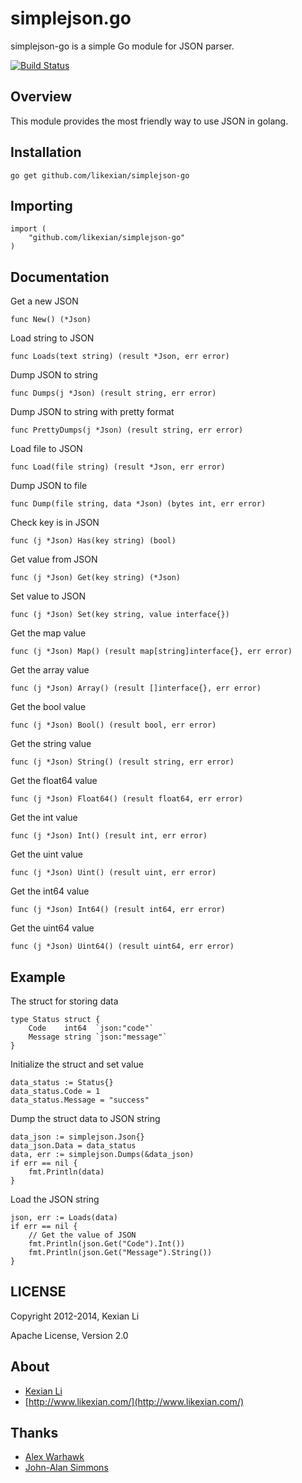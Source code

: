 # simplejson.go

simplejson-go is a simple Go module for JSON parser.

[![Build Status](https://secure.travis-ci.org/likexian/simplejson-go.png)](https://secure.travis-ci.org/likexian/simplejson-go)

## Overview

This module provides the most friendly way to use JSON in golang.

## Installation

    go get github.com/likexian/simplejson-go

## Importing

    import (
        "github.com/likexian/simplejson-go"
    )

## Documentation

Get a new JSON

    func New() (*Json)

Load string to JSON

    func Loads(text string) (result *Json, err error)

Dump JSON to string

    func Dumps(j *Json) (result string, err error)

Dump JSON to string with pretty format

    func PrettyDumps(j *Json) (result string, err error)

Load file to JSON

    func Load(file string) (result *Json, err error)

Dump JSON to file

    func Dump(file string, data *Json) (bytes int, err error)

Check key is in JSON

    func (j *Json) Has(key string) (bool)

Get value from JSON

    func (j *Json) Get(key string) (*Json)

Set value to JSON

    func (j *Json) Set(key string, value interface{})

Get the map value

    func (j *Json) Map() (result map[string]interface{}, err error)

Get the array value

    func (j *Json) Array() (result []interface{}, err error)

Get the bool value

    func (j *Json) Bool() (result bool, err error)

Get the string value

    func (j *Json) String() (result string, err error)

Get the float64 value

    func (j *Json) Float64() (result float64, err error)

Get the int value

    func (j *Json) Int() (result int, err error)

Get the uint value

    func (j *Json) Uint() (result uint, err error)

Get the int64 value

    func (j *Json) Int64() (result int64, err error)

Get the uint64 value

    func (j *Json) Uint64() (result uint64, err error)

## Example

The struct for storing data

    type Status struct {
        Code    int64  `json:"code"`
        Message string `json:"message"`
    }

Initialize the struct and set value

    data_status := Status{}
    data_status.Code = 1
    data_status.Message = "success"

Dump the struct data to JSON string

    data_json := simplejson.Json{}
    data_json.Data = data_status
    data, err := simplejson.Dumps(&data_json)
    if err == nil {
        fmt.Println(data)
    }

Load the JSON string

    json, err := Loads(data)
    if err == nil {
        // Get the value of JSON
        fmt.Println(json.Get("Code").Int())
        fmt.Println(json.Get("Message").String())
    }

## LICENSE

Copyright 2012-2014, Kexian Li

Apache License, Version 2.0

## About

- [Kexian Li](http://github.com/likexian)
- [http://www.likexian.com/](http://www.likexian.com/)

## Thanks

- [Alex Warhawk](https://github.com/W4RH4WK)
- [John-Alan Simmons](https://github.com/jsimnz)
